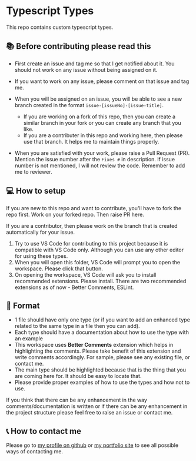 # Typescript Types

This repo contains custom typescript types.

## 📚 Before contributing please read this

- First create an issue and tag me so that I get notified about it. You should not work on any issue without being assigned on it.
- If you want to work on any issue, please comment on that issue and tag me.
- When you will be assigned on an issue, you will be able to see a new branch created in the format `issue-[issueNo]-[issue-title]`.
  
  - If you are working on a fork of this repo, then you can create a similar branch in your fork or you can create any branch that you like.
  - If you are a contributer in this repo and working here, then please use that branch. It helps me to maintain things properly.

- When you are satisfied with your work, please raise a Pull Request (PR). Mention the issue number after the `Fixes #` in description. If issue number is not mentioned, I will not review the code. Remember to add me to reviewer.

## 💻 How to setup

If you are new to this repo and want to contribute, you'll have to fork the repo first. Work on your forked repo. Then raise PR here.

If you are a contributor, then please work on the branch that is created automatically for your issue.

1. Try to use VS Code for contributing to this project because it is compatible with VS Code only. Although you can use any other editor for using these types.
2. When you will open this folder, VS Code will prompt you to open the workspace. Please click that button.
3. On opening the workspace, VS Code will ask you to install recommended extensions. Please install. There are two recommended extensions as of now - Better Comments, ESLint.

## 📃 Format

- 1 file should have only one type (or if you want to add an enhanced type related to the same type in a file then you can add).
- Each type should have a documentation about how to use the type with an example
- This workspace uses **Better Comments** extension which helps in highlighting the comments. Please take benefit of this extension and write comments accordingly. For sample, please see any existing file, or contact me.
- The main type should be highlighted because that is the thing that you are coming here for. It should be easy to locate that.
- Please provide proper examples of how to use the types and how not to use.

If you think that there can be any enhancement in the way comments/documentation is written or if there can be any enhancement in the project structure please feel free to raise an issue or contact me.

## 📞 How to contact me

Please go to [my profile on github](https://github.com/SakshiShreya) or [my portfolio site](https://sakshishreya.github.io) to see all possible ways of contacting me.
